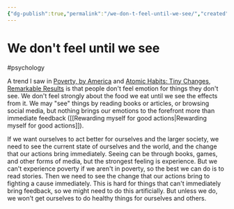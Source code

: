 ```yaml
---
{"dg-publish":true,"permalink":"/we-don-t-feel-until-we-see/","created":"2024-01-07T10:55:13.784+09:00","updated":"2024-01-07T11:01:15.564+09:00"}
---
```


# We don't feel until we see

#psychology

A trend I saw in [Poverty, by America](https://en.wikipedia.org/wiki/Poverty,_by_America) and [Atomic Habits: Tiny Changes, Remarkable Results](https://jamesclear.com/atomic-habits) is that people don't feel emotion for things they don't see. We don't feel strongly about the food we eat until we see the effects from it. We may "see" things by reading books or articles, or browsing social media, but nothing brings our emotions to the forefront more than immediate feedback ([[Rewarding myself for good actions\|Rewarding myself for good actions]]).

If we want ourselves to act better for ourselves and the larger society, we need to see the current state of ourselves and the world, and the change that our actions bring immediately. Seeing can be through books, games, and other forms of media, but the strongest feeling is experience. But we can't experience poverty if we aren't in poverty, so the best we can do is to read stories. Then we need to see the change that our actions bring to fighting a cause immediately. This is hard for things that can't immediately bring feedback, so we might need to do this artificially. But unless we do, we won't get ourselves to do healthy things for ourselves and others.
